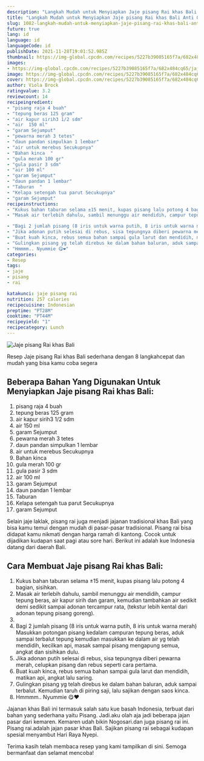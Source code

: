 ```yaml
---
description: "Langkah Mudah untuk Menyiapkan Jaje pisang Rai khas Bali Anti Gagal"
title: "Langkah Mudah untuk Menyiapkan Jaje pisang Rai khas Bali Anti Gagal"
slug: 1082-langkah-mudah-untuk-menyiapkan-jaje-pisang-rai-khas-bali-anti-gagal
future: true
lang: id
language: id
languageCode: id
publishDate: 2021-11-28T19:01:52.985Z 
thumbnail: https://img-global.cpcdn.com/recipes/5227b39085165f7a/682x484cq65/jaje-pisang-rai-khas-bali-foto-resep-utama.png
images:
- https://img-global.cpcdn.com/recipes/5227b39085165f7a/682x484cq65/jaje-pisang-rai-khas-bali-foto-resep-utama.png
image: https://img-global.cpcdn.com/recipes/5227b39085165f7a/682x484cq65/jaje-pisang-rai-khas-bali-foto-resep-utama.png
cover: https://img-global.cpcdn.com/recipes/5227b39085165f7a/682x484cq65/jaje-pisang-rai-khas-bali-foto-resep-utama.png
author: Viola Brock
ratingvalue: 3.2
reviewcount: 14
recipeingredient:
- "pisang raja 4 buah"
- "tepung beras 125 gram"
- "air kapur sirih3 1/2 sdm"
- "air  150 ml"
- "garam Sejumput"
- "pewarna merah 3 tetes"
- "daun pandan simpulkan 1 lembar"
- "air untuk merebus Secukupnya"
- "Bahan kinca  "
- "gula merah 100 gr"
- "gula pasir 3 sdm"
- "air 100 ml"
- "garam Sejumput"
- "daun pandan 1 lembar"
- "Taburan  "
- "Kelapa setengah tua parut Secukupnya"
- "garam Sejumput"
recipeinstructions:
- "Kukus bahan taburan selama ±15 menit, kupas pisang lalu potong 4 bagian, sisihkan."
- "Masak air terlebih dahulu, sambil menunggu air mendidih, campur tepung beras, air kapur sirih dan garam, kemudian tambahkan air sedikit demi sedikit sampai adonan tercampur rata, (tekstur lebih kental dari adonan tepung pisang goreng)."

- "Bagi 2 jumlah pisang (8 iris untuk warna putih, 8 iris untuk warna merah) Masukkan potongan pisang kedalam campuran tepung beras, aduk sampai terbalut tepung kemudian masukkan ke dalam air yg telah mendidih, kecilkan api, masak sampai pisang mengapung semua, angkat dan sisihkan dulu."
- "Jika adonan putih selesai di rebus, sisa tepungnya diberi pewarna merah, celupkan pisang dan rebus seperti cara pertama."
- "Buat kuah kinca, rebus semua bahan sampai gula larut dan mendidih, matikan api, angkat lalu saring."
- "Gulingkan pisang yg telah direbus ke dalam bahan baluran, aduk sampai terbalut. Kemudian taruh di piring saji, lalu sajikan dengan saos kinca."
- "Hmmmm.. Nyummie 😋❤"
categories:
- Resep
tags:
- jaje
- pisang
- rai

katakunci: jaje pisang rai 
nutrition: 257 calories
recipecuisine: Indonesian
preptime: "PT28M"
cooktime: "PT44M"
recipeyield: "1"
recipecategory: Lunch
---
```



![Jaje pisang Rai khas Bali](https://img-global.cpcdn.com/recipes/5227b39085165f7a/682x484cq65/jaje-pisang-rai-khas-bali-foto-resep-utama.png)

Resep Jaje pisang Rai khas Bali  sederhana dengan 8 langkahcepat dan mudah yang bisa kamu coba segera

<!--inarticleads1-->

## Beberapa Bahan Yang Digunakan Untuk Menyiapkan Jaje pisang Rai khas Bali:

1. pisang raja 4 buah
1. tepung beras 125 gram
1. air kapur sirih3 1/2 sdm
1. air  150 ml
1. garam Sejumput
1. pewarna merah 3 tetes
1. daun pandan simpulkan 1 lembar
1. air untuk merebus Secukupnya
1. Bahan kinca  
1. gula merah 100 gr
1. gula pasir 3 sdm
1. air 100 ml
1. garam Sejumput
1. daun pandan 1 lembar
1. Taburan  
1. Kelapa setengah tua parut Secukupnya
1. garam Sejumput

Selain jaje laklak, pisang rai juga menjadi jajanan tradisional khas Bali yang bisa kamu temui dengan mudah di pasar-pasar tradisional. Pisang rai bisa didapat kamu nikmati dengan harga ramah di kantong. Cocok untuk dijadikan kudapan saat pagi atau sore hari. Berikut ini adalah kue Indonesia datang dari daerah Bali. 

<!--inarticleads2-->

## Cara Membuat Jaje pisang Rai khas Bali:

1. Kukus bahan taburan selama ±15 menit, kupas pisang lalu potong 4 bagian, sisihkan.
1. Masak air terlebih dahulu, sambil menunggu air mendidih, campur tepung beras, air kapur sirih dan garam, kemudian tambahkan air sedikit demi sedikit sampai adonan tercampur rata, (tekstur lebih kental dari adonan tepung pisang goreng).
1. 
1. Bagi 2 jumlah pisang (8 iris untuk warna putih, 8 iris untuk warna merah) Masukkan potongan pisang kedalam campuran tepung beras, aduk sampai terbalut tepung kemudian masukkan ke dalam air yg telah mendidih, kecilkan api, masak sampai pisang mengapung semua, angkat dan sisihkan dulu.
1. Jika adonan putih selesai di rebus, sisa tepungnya diberi pewarna merah, celupkan pisang dan rebus seperti cara pertama.
1. Buat kuah kinca, rebus semua bahan sampai gula larut dan mendidih, matikan api, angkat lalu saring.
1. Gulingkan pisang yg telah direbus ke dalam bahan baluran, aduk sampai terbalut. Kemudian taruh di piring saji, lalu sajikan dengan saos kinca.
1. Hmmmm.. Nyummie 😋❤


Jajanan khas Bali ini termasuk salah satu kue basah Indonesia, terbuat dari bahan yang sederhana yaitu Pisang. Jadi.aku olah aja jadi beberapa jajan pasar dari kemaren. Kemaren udah bikin Nogosari.dan juga pisang rai ini. Pisang rai.adalah jajan pasar khas Bali. Sajikan pisang rai sebagai kudapan spesial menyambut Hari Raya Nyepi. 

Terima kasih telah membaca resep yang kami tampilkan di sini. Semoga bermanfaat dan selamat mencoba!
